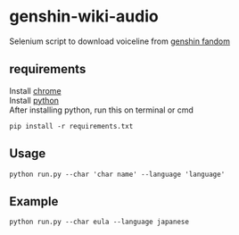 # genshin-wiki-audio
 Selenium script to download voiceline from [genshin fandom](www.genshin-impact.fandom.com)

## requirements
Install [chrome](https://www.google.com/chrome) <br /> Install [python](https://www.python.org/downloads) <br /> After installing python, run this on terminal or cmd <br />
```
pip install -r requirements.txt
```
## Usage

```
python run.py --char 'char name' --language 'language'
```
## Example

```
python run.py --char eula --language japanese